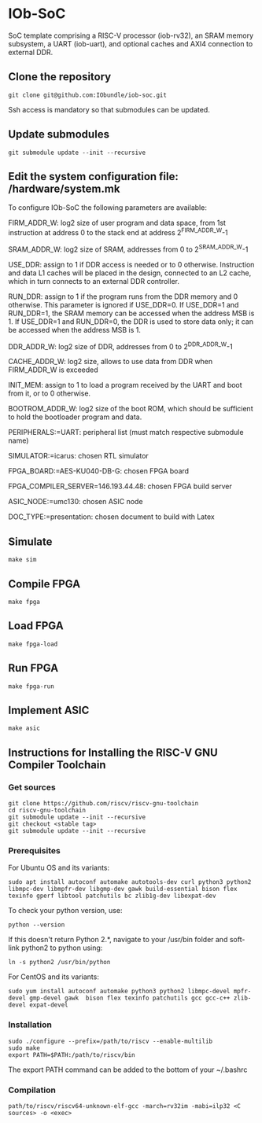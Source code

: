 # IOb-SoC

SoC template comprising a RISC-V processor (iob-rv32), an SRAM memory subsystem,
a UART (iob-uart), and optional caches and AXI4 connection to external DDR.

## Clone the repository

``git clone git@github.com:IObundle/iob-soc.git``

Ssh access is mandatory so that submodules can be updated.

## Update submodules
``git submodule update --init --recursive``


## Edit the system configuration file: /hardware/system.mk

To configure IOb-SoC the following parameters are available:

FIRM_ADDR_W: log2 size of user program and data space, from 1st instruction at
address 0 to the stack end at address 2<sup>FIRM_ADDR_W</sup>-1

SRAM_ADDR_W: log2 size of SRAM, addresses from 0 to 2<sup>SRAM_ADDR_W</sup>-1

USE_DDR: assign to 1 if DDR access is needed or to 0 otherwise. Instruction and
data L1 caches will be placed in the design, connected to an L2 cache, which in
turn connects to an external DDR controller.

RUN_DDR: assign to 1 if the program runs from the DDR memory and 0
otherwise. This parameter is ignored if USE_DDR=0. If USE_DDR=1 and RUN_DDR=1,
the SRAM memory can be accessed when the address MSB is 1. If USE_DDR=1 and
RUN_DDR=0, the DDR is used to store data only; it can be accessed when the
address MSB is 1.

DDR_ADDR_W: log2 size of DDR, addresses from 0 to 2<sup>DDR_ADDR_W</sup>-1

CACHE_ADDR_W: log2 size, allows to use data from DDR when FIRM_ADDR_W is exceeded

INIT_MEM: assign to 1 to load a program received by the UART and boot from it, or to 0 otherwise.

BOOTROM_ADDR_W: log2 size of the boot ROM, which should be sufficient to hold the bootloader program and data.

PERIPHERALS:=UART: peripheral list (must match respective submodule name)

SIMULATOR:=icarus: chosen RTL simulator

FPGA_BOARD:=AES-KU040-DB-G: chosen FPGA board

FPGA_COMPILER_SERVER=146.193.44.48: chosen FPGA build server

ASIC_NODE:=umc130: chosen ASIC node

DOC_TYPE:=presentation: chosen document to build with Latex

## Simulate
```
make sim
```

## Compile FPGA 
```
make fpga
```

## Load FPGA 
```
make fpga-load
```

## Run FPGA
```
make fpga-run
```

## Implement ASIC
```
make asic
```


## Instructions for Installing the RISC-V GNU Compiler Toolchain

### Get sources

```
git clone https://github.com/riscv/riscv-gnu-toolchain
cd riscv-gnu-toolchain
git submodule update --init --recursive
git checkout <stable tag>
git submodule update --init --recursive
```

### Prerequisites

For Ubuntu OS and its variants:

```
sudo apt install autoconf automake autotools-dev curl python3 python2 libmpc-dev libmpfr-dev libgmp-dev gawk build-essential bison flex texinfo gperf libtool patchutils bc zlib1g-dev libexpat-dev
```
To check your python version, use:
```
python --version
```
If this doesn't return Python 2.*, navigate to your /usr/bin folder and soft-link python2 to python using:
```
ln -s python2 /usr/bin/python
```

For CentOS and its variants:

```
sudo yum install autoconf automake python3 python2 libmpc-devel mpfr-devel gmp-devel gawk  bison flex texinfo patchutils gcc gcc-c++ zlib-devel expat-devel
```

### Installation

```
sudo ./configure --prefix=/path/to/riscv --enable-multilib
sudo make
export PATH=$PATH:/path/to/riscv/bin
```
The export PATH command can be added to the bottom of your ~/.bashrc

### Compilation

```
path/to/riscv/riscv64-unknown-elf-gcc -march=rv32im -mabi=ilp32 <C sources> -o <exec>
```
